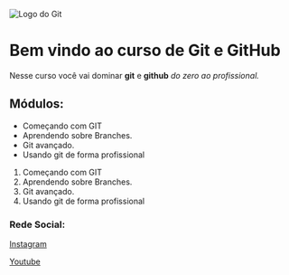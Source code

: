 ![Logo do Git](https://enotas.com.br/blog/wp-content/uploads/2021/02/GitHub.jpg)
# Bem vindo ao curso de Git e GitHub
Nesse curso você vai dominar **git** e **github** _do zero ao profissional._

## Módulos:
<!-- _Entendendo o que é **git**, aprendendo sobre **respositório**,
trabalhando com **branches**._ -->

<!-- Lista Nao ordenada-->
* Começando com GIT
* Aprendendo sobre Branches.
* Git avançado.
* Usando git de forma profissional

<!-- Lista ordenada-->
1. Começando com GIT
2. Aprendendo sobre Branches.
3. Git avançado.
4. Usando git de forma profissional
<!-- Tipos de titulos -->
<!-- # Titulo <1>

## Titulo <2>

### Titulo <3>
#### Titulo <4>
##### Titulo <5>
###### Titulo <6> -->

### Rede Social:
[Instagram](https://instagram.com/geraldocafe)

[Youtube](https://youtube.com/c/geraldocafe)

